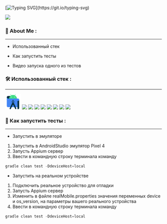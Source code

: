 [![Typing SVG](https://readme-typing-svg.herokuapp.com?font=Fira+Code&size=18&duration=10000&pause=1000&color=2685AF&width=1000&height=40&lines=%D0%9F%D1%80%D0%B8%D0%B2%D0%B5%D1%82!+%D0%AD%D1%82%D0%BE+%D0%BC%D0%BE%D0%B9+%D0%B4%D0%B8%D0%BF%D0%BB%D0%BE%D0%BC%D0%BD%D1%8B%D0%B9+%D0%BF%D1%80%D0%BE%D0%B5%D0%BA%D1%82+%D0%BF%D0%BE+%D0%B0%D0%B2%D1%82%D0%BE%D1%82%D0%B5%D1%81%D1%82%D0%B8%D1%80%D0%BE%D0%B2%D0%B0%D0%BD%D0%B8%D1%8E+%D0%BC%D0%BE%D0%B1%D0%B8%D0%BB%D1%8C%D0%BD%D0%BE%D0%B3%D0%BE+%D0%BF%D1%80%D0%B8%D0%BB%D0%BE%D0%B6%D0%B5%D0%BD%D0%B8%D1%8F.;%D0%B0%D0%B2%D1%82%D0%BE%D1%82%D0%B5%D1%81%D1%82%D0%B8%D1%80%D0%BE%D0%B2%D0%B0%D0%BD%D0%B8%D1%8E+%D0%BC%D0%BE%D0%B1%D0%B8%D0%BB%D1%8C%D0%BD%D0%BE%D0%B3%D0%BE+%D0%BF%D1%80%D0%B8%D0%BB%D0%BE%D0%B6%D0%B5%D0%BD%D0%B8%D1%8F.)](https://git.io/typing-svg)
<div>
<img src="https://media.giphy.com/media/8VkgrPdxMh0oo/giphy.gif" width="300px"/>
</div>

### :green_book: About Me :
---
- Использованный стек 

- Как запустить тесты

- Видео запуска одного из тестов

### :hammer_and_wrench: Использованный стек :
---
<div>
<img src="https://raw.githubusercontent.com/devicons/devicon/1119b9f84c0290e0f0b38982099a2bd027a48bf1/icons/androidstudio/androidstudio-original.svg" width="50px"/>
<img src="https://seeklogo.com/images/A/appium-logo-7A2DD5B4E3-seeklogo.com.png" width="50px"/>
<img src="https://www.svgrepo.com/show/303388/java-4-logo.svg" width="50px"/>
<img src="https://upload.wikimedia.org/wikipedia/commons/thumb/f/f4/IntelliJ_IDEA_Edu_Icon.svg/640px-IntelliJ_IDEA_Edu_Icon.svg.png" width="50px"/>
<img src="https://cdn.iconscout.com/icon/free/png-256/gradle-2-1174969.png" width="50px"/>
<img src="https://assets-global.website-files.com/5f10ed4c0ebf7221fb5661a5/5f23a7a9b70a249eed481481_Junit.png" width="50px"/>
<img src="https://upload.wikimedia.org/wikipedia/commons/9/91/Octicons-mark-github.svg" width="50px"/>
<img src="https://molecula.gallerycdn.vsassets.io/extensions/molecula/allure-test-reports/1.1/1474455326332/Microsoft.VisualStudio.Services.Icons.Default" width="50px"/>
<img src="https://raw.githubusercontent.com/lmaslo/Wikipedia-Mobile-Tests/8c161f04ad17515a721a1ad5de1de4b599ba4839/images/logo/Selenide.svg" width="50px"/>
</div>

### :rocket: Как запустить тесты :
---
- Запустить в эмуляторе

1) Запустить в AndroidStudio эмулятор Pixel 4 
2) Запусть Appium сервер
3) Ввести в командную строку терминала команду
```javascript
gradle clean test -DdeviceHost=local
```

- Запустить на реальном устройстве
1) Подключить реальное устройство для отладки
2) Запусть Appium сервер
3) Изменить в файле realMobile.properties значения переменных device и os_version, на параметры вашего реального устройства
4) Ввести в командную строку терминала команду

```javascript
gradle clean test -DdeviceHost=local
```

